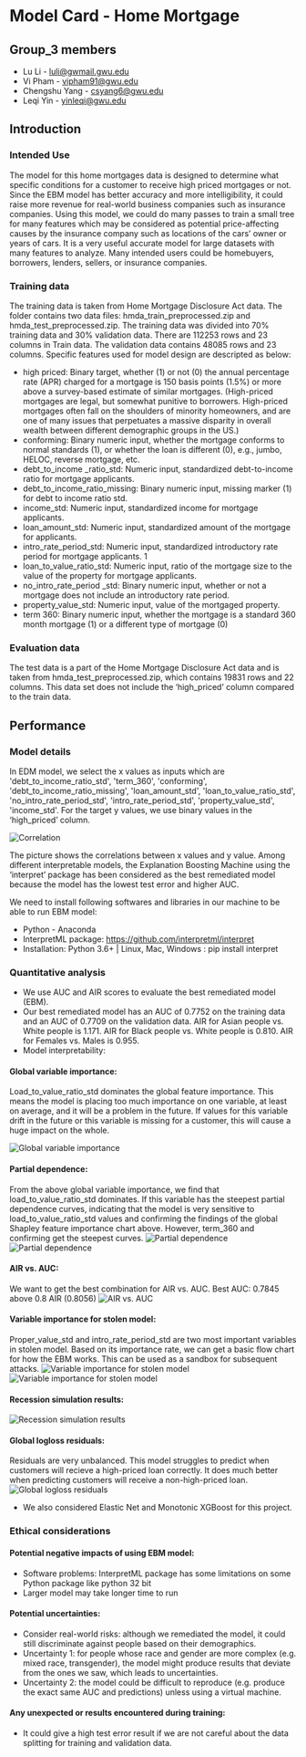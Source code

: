 # Model Card - Home Mortgage
## Group_3 members
* Lu Li - luli@gwmail.gwu.edu
* Vi Pham - vipham91@gwu.edu
* Chengshu Yang - csyang6@gwu.edu
* Leqi Yin - yinleqi@gwu.edu

## Introduction
### Intended Use
The model for this home mortgages data is designed to determine what specific conditions for a customer to receive high priced mortgages or not. Since the EBM model has better accuracy and more intelligibility, it could raise more revenue for real-world business companies such as insurance companies. Using this model, we could do many passes to train a small tree for many features which may be considered as potential price-affecting causes by the insurance company such as locations of the cars’ owner or years of cars. It is a very useful accurate model for large datasets with many features to analyze.
Many intended users could be homebuyers, borrowers, lenders, sellers, or insurance companies.

### Training data
The training data is taken from Home Mortgage Disclosure Act data. The folder contains two data files: hmda_train_preprocessed.zip and hmda_test_preprocessed.zip.
The training data was divided into 70% training data and 30% validation data.
There are 112253 rows and 23 columns in Train data. The validation data contains 48085 rows and 23 columns. Specific features used for model design are descripted as below:
* high priced: Binary target, whether (1) or not (0) the annual percentage rate (APR) charged for a mortgage is 150 basis points (1.5%) or more above a survey-based estimate of similar mortgages. (High-priced mortgages are legal, but somewhat punitive to borrowers. High-priced mortgages often fall on the shoulders of minority homeowners, and are one of many issues that perpetuates a massive disparity in overall wealth between different demographic groups in the US.)
* conforming: Binary numeric input, whether the mortgage conforms to normal standards (1), or whether the loan is different (0), e.g., jumbo, HELOC, reverse mortgage, etc.
* debt_to_income _ratio_std: Numeric input, standardized debt-to-income ratio for mortgage applicants.
* debt_to_income_ratio_missing: Binary numeric input, missing marker (1) for debt to income ratio std.
* income_std: Numeric input, standardized income for mortgage applicants.
* loan_amount_std: Numeric input, standardized amount of the mortgage for applicants.
* intro_rate_period_std: Numeric input, standardized introductory rate period for mortgage applicants. 1
* loan_to_value_ratio_std: Numeric input, ratio of the mortgage size to the value of the property for mortgage applicants.
* no_intro_rate_period _std: Binary numeric input, whether or not a mortgage does not include an introductory rate period.
* property_value_std: Numeric input, value of the mortgaged property.
* term 360: Binary numeric input, whether the mortgage is a standard 360 month mortgage (1) or a different type of mortgage (0)

### Evaluation data
The test data is a part of the Home Mortgage Disclosure Act data and is taken from hmda_test_preprocessed.zip,  which contains 19831 rows and 22 columns. This data set does not include the ‘high_priced’ column compared to the train data.

## Performance
### Model details
In EDM model, we select the x values as inputs which are 'debt_to_income_ratio_std', 'term_360', 'conforming', 'debt_to_income_ratio_missing', 'loan_amount_std', 'loan_to_value_ratio_std', 'no_intro_rate_period_std', 'intro_rate_period_std', 'property_value_std', 'income_std'. 
For the target y values, we use binary values in the  ‘high_priced’ column.

![Correlation](https://github.com/Responsible-Machine-Learning-Group-3/Assignment/blob/main/img/1.png)

The picture shows the correlations between x values and y value.
Among different interpretable models, the Explanation Boosting Machine using the ‘interpret’ package has been considered as the best remediated model because the model has the lowest test error and higher AUC.

We need to install following softwares and libraries in our machine to be able to run EBM model:
* Python - Anaconda
* InterpretML package: https://github.com/interpretml/interpret
* Installation: Python 3.6+ | Linux, Mac, Windows : pip install interpret

### Quantitative analysis
* We use AUC and AIR scores to evaluate the best remediated model (EBM).
* Our best remediated model has an AUC of 0.7752 on the training data and an AUC of 0.7709 on the validation data. AIR for Asian people vs. White people is 1.171. AIR for Black people vs. White people is 0.810. AIR for Females vs. Males is 0.955. 
* Model interpretability:

#### Global variable importance: 
Load_to_value_ratio_std dominates the global feature importance. This means the model is placing too much importance on one variable, at least on average, and it will be a problem in the future. If values for this variable drift in the future or  this variable is missing for a customer, this will cause a huge impact on the whole. 

![Global variable importance](https://github.com/Responsible-Machine-Learning-Group-3/Assignment/blob/main/img/2.png)

#### Partial dependence: 
From the above global variable importance, we find that load_to_value_ratio_std dominates. If this variable has the steepest partial dependence curves, indicating that the model is very sensitive to load_to_value_ratio_std values and confirming the findings of the global Shapley feature importance chart above. However, term_360 and confirming get the steepest curves. 
![Partial dependence](https://github.com/Responsible-Machine-Learning-Group-3/Assignment/blob/main/img/3.png)
![Partial dependence](https://github.com/Responsible-Machine-Learning-Group-3/Assignment/blob/main/img/4.png)

#### AIR vs. AUC:
We want to get the best combination for AIR vs. AUC. Best AUC: 0.7845 above 0.8 AIR (0.8056)
![AIR vs. AUC](https://github.com/Responsible-Machine-Learning-Group-3/Assignment/blob/main/img/5.png)

#### Variable importance for stolen model:
Proper_value_std and intro_rate_period_std are two most important variables in stolen model. Based on its importance rate, we can get a basic flow chart for how the EBM works. This can be used as a sandbox for subsequent attacks. 
![Variable importance for stolen model](https://github.com/Responsible-Machine-Learning-Group-3/Assignment/blob/main/img/6.png)
![Variable importance for stolen model](https://github.com/Responsible-Machine-Learning-Group-3/Assignment/blob/main/img/9.png)

#### Recession simulation results:
![Recession simulation results](https://github.com/Responsible-Machine-Learning-Group-3/Assignment/blob/main/img/7.png)

#### Global logloss residuals:
Residuals are very unbalanced. This model struggles to predict when customers will recieve a high-priced loan correctly. It does much better when predicting customers will receive a non-high-priced loan. 
![Global logloss residuals](https://github.com/Responsible-Machine-Learning-Group-3/Assignment/blob/main/img/8.png)

* We also considered Elastic Net and Monotonic XGBoost for this project.

### Ethical considerations
#### Potential negative impacts of using EBM  model: 
* Software problems: InterpretML package has some limitations on some Python package like python 32 bit
* Larger model may take longer time to run

#### Potential uncertainties:
* Consider real-world risks: although we remediated the model, it could still discriminate against people based on their demographics.
* Uncertainty 1: for people whose race and gender are more complex (e.g. mixed race, transgender), the model might produce results that deviate from the ones we saw, which leads to uncertainties.
* Uncertainty 2: the model could be difficult to reproduce (e.g. produce the exact same AUC and predictions) unless using a virtual machine.

#### Any unexpected or results encountered during training: 
* It could give a high test error result if we are not careful about the data splitting for training and validation data. 






